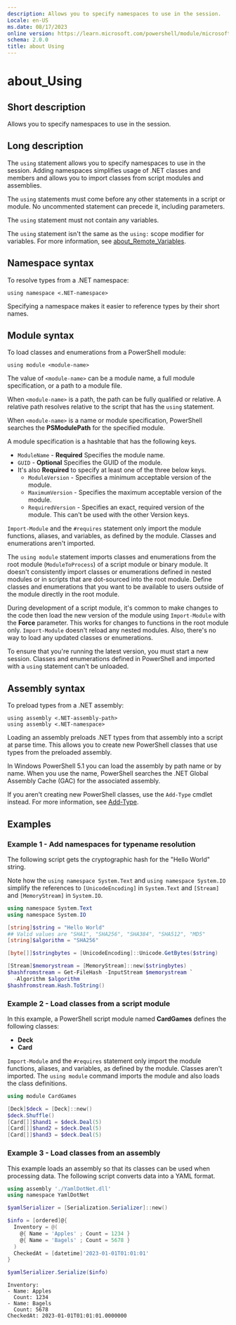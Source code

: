 ```yaml
---
description: Allows you to specify namespaces to use in the session.
Locale: en-US
ms.date: 08/17/2023
online version: https://learn.microsoft.com/powershell/module/microsoft.powershell.core/about/about_using?view=powershell-5.1&WT.mc_id=ps-gethelp
schema: 2.0.0
title: about Using
---
```

# about_Using

## Short description

Allows you to specify namespaces to use in the session.

## Long description

The `using` statement allows you to specify namespaces to use in the session.
Adding namespaces simplifies usage of .NET classes and members and allows you
to import classes from script modules and assemblies.

The `using` statements must come before any other statements in a script or
module. No uncommented statement can precede it, including parameters.

The `using` statement must not contain any variables.

The `using` statement isn't the same as the `using:` scope modifier for
variables. For more information, see
[about_Remote_Variables](about_Remote_Variables.md).

## Namespace syntax

To resolve types from a .NET namespace:

```
using namespace <.NET-namespace>
```

Specifying a namespace makes it easier to reference types by their short names.

## Module syntax

To load classes and enumerations from a PowerShell module:

```
using module <module-name>
```

The value of `<module-name>` can be a module name, a full module specification,
or a path to a module file.

When `<module-name>` is a path, the path can be fully qualified or relative. A
relative path resolves relative to the script that has the `using` statement.

When `<module-name>` is a name or module specification, PowerShell searches the
**PSModulePath** for the specified module.

A module specification is a hashtable that has the following keys.

- `ModuleName` - **Required** Specifies the module name.
- `GUID` - **Optional** Specifies the GUID of the module.
- It's also **Required** to specify at least one of the three below keys.
  - `ModuleVersion` - Specifies a minimum acceptable version of the module.
  - `MaximumVersion` - Specifies the maximum acceptable version of the module.
  - `RequiredVersion` - Specifies an exact, required version of the module.
    This can't be used with the other Version keys.

`Import-Module` and the `#requires` statement only import the module functions,
aliases, and variables, as defined by the module. Classes and enumerations
aren't imported.

The `using module` statement imports classes and enumerations from the root
module (`ModuleToProcess`) of a script module or binary module. It doesn't
consistently import classes or enumerations defined in nested modules or in
scripts that are dot-sourced into the root module. Define classes and
enumerations that you want to be available to users outside of the module
directly in the root module.

During development of a script module, it's common to make changes to the code
then load the new version of the module using `Import-Module` with the
**Force** parameter. This works for changes to functions in the root module
only. `Import-Module` doesn't reload any nested modules. Also, there's no way
to load any updated classes or enumerations.

To ensure that you're running the latest version, you must start a new session.
Classes and enumerations defined in PowerShell and imported with a `using`
statement can't be unloaded.

## Assembly syntax

To preload types from a .NET assembly:

```
using assembly <.NET-assembly-path>
using assembly <.NET-namespace>
```

Loading an assembly preloads .NET types from that assembly into a script at
parse time. This allows you to create new PowerShell classes that use types
from the preloaded assembly.

In Windows PowerShell 5.1 you can load the assembly by path name or by
name. When you use the name, PowerShell searches the .NET Global Assembly
Cache (GAC) for the associated assembly.

If you aren't creating new PowerShell classes, use the `Add-Type` cmdlet
instead. For more information, see
[Add-Type](xref:Microsoft.PowerShell.Utility.Add-Type).

## Examples

### Example 1 - Add namespaces for typename resolution

The following script gets the cryptographic hash for the "Hello World" string.

Note how the `using namespace System.Text` and `using namespace System.IO`
simplify the references to `[UnicodeEncoding]` in `System.Text` and `[Stream]`
and `[MemoryStream]` in `System.IO`.

```powershell
using namespace System.Text
using namespace System.IO

[string]$string = "Hello World"
## Valid values are "SHA1", "SHA256", "SHA384", "SHA512", "MD5"
[string]$algorithm = "SHA256"

[byte[]]$stringbytes = [UnicodeEncoding]::Unicode.GetBytes($string)

[Stream]$memorystream = [MemoryStream]::new($stringbytes)
$hashfromstream = Get-FileHash -InputStream $memorystream `
  -Algorithm $algorithm
$hashfromstream.Hash.ToString()
```

### Example 2 - Load classes from a script module

In this example, a PowerShell script module named **CardGames** defines the
following classes:

- **Deck**
- **Card**

`Import-Module` and the `#requires` statement only import the module functions,
aliases, and variables, as defined by the module. Classes aren't imported. The
`using module` command imports the module and also loads the class definitions.

```powershell
using module CardGames

[Deck]$deck = [Deck]::new()
$deck.Shuffle()
[Card[]]$hand1 = $deck.Deal(5)
[Card[]]$hand2 = $deck.Deal(5)
[Card[]]$hand3 = $deck.Deal(5)
```

### Example 3 - Load classes from an assembly

This example loads an assembly so that its classes can be used when processing
data. The following script converts data into a YAML format.

```powershell
using assembly './YamlDotNet.dll'
using namespace YamlDotNet

$yamlSerializer = [Serialization.Serializer]::new()

$info = [ordered]@{
  Inventory = @(
    @{ Name = 'Apples' ; Count = 1234 }
    @{ Name = 'Bagels' ; Count = 5678 }
  )
  CheckedAt = [datetime]'2023-01-01T01:01:01'
}

$yamlSerializer.Serialize($info)
```

```Output
Inventory:
- Name: Apples
  Count: 1234
- Name: Bagels
  Count: 5678
CheckedAt: 2023-01-01T01:01:01.0000000
```
